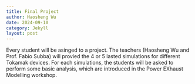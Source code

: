 ```yaml
---
title: Final Project
author: Haosheng Wu
date: 2024-09-10
category: Jekyll
layout: post
---
```


Every student will be asinged to a project. The teachers (Haosheng Wu and Prof. Fabio Subba) will provied the 4 or 5 lasted simulations for different Tokamak devices. For each simulations, the students will be asked to perform some basic analysis, which are introduced in the Power EXhaust Modelling workshop. 